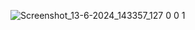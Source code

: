 
![Screenshot_13-6-2024_143357_127 0 0 1](https://github.com/Charesh/front-end-1/assets/113172253/8ec8a24e-9e5c-4747-b8a6-dafdfdcd36e0)
